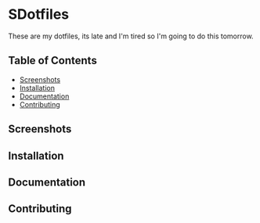 # SDotfiles

These are my dotfiles, its late and I'm tired so I'm going to do this tomorrow.

 ## Table of Contents

- [Screenshots](#screenshots)
- [Installation](#installation)
- [Documentation](#documentation)
- [Contributing](#contributing)

## Screenshots


## Installation


## Documentation


## Contributing